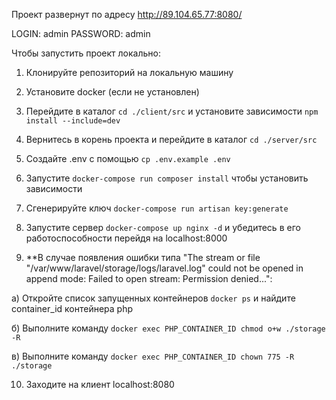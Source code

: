 Проект развернут по адресу http://89.104.65.77:8080/

LOGIN: admin
PASSWORD: admin


Чтобы запустить проект локально:

1. Клонируйте репозиторий на локальную машину

2. Установите docker (если не установлен)

3. Перейдите в каталог `cd ./client/src` и установите зависимости `npm install --include=dev`

4. Вернитесь в корень проекта и перейдите в каталог `cd ./server/src`

5. Создайте .env с помощью `cp .env.example .env`

6. Запустите `docker-compose run composer install` чтобы установить зависимости

7. Сгенерируйте ключ `docker-compose run artisan key:generate`

8. Запуcтите сервер `docker-compose up nginx -d` и убедитесь в его работоспособности перейдя на localhost:8000

9. **В случае появления ошибки типа "The stream or file "/var/www/laravel/storage/logs/laravel.log" could not be opened in append mode: Failed to open stream: Permission denied...":

  а) Откройте список запущенных контейнеров `docker ps` и найдите container_id контейнера php
  
  б) Выполните команду `docker exec PHP_CONTAINER_ID chmod o+w ./storage -R`
  
  в) Выполните команду `docker exec PHP_CONTAINER_ID chown 775 -R ./storage`

  10. Заходите на клиент localhost:8080


